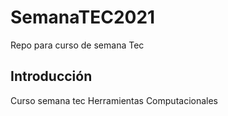 # SemanaTEC2021
Repo para curso de semana Tec 

## Introducción
Curso semana tec Herramientas Computacionales

